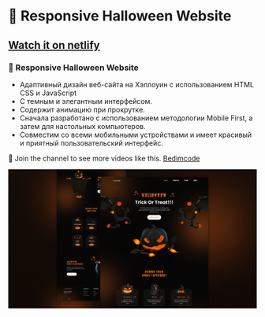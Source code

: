 # 🎃 Responsive Halloween Website
## [Watch it on netlify](he11oween-2.netlify.app)
### 🎃 Responsive Halloween Website

- Адаптивный дизайн веб-сайта на Хэллоуин с использованием HTML CSS и JavaScript
- С темным и элегантным интерфейсом.
- Содержит анимацию при прокрутке.
- Сначала разработано с использованием методологии Mobile First, а затем для настольных компьютеров.
- Совместим со всеми мобильными устройствами и имеет красивый и приятный пользовательский интерфейс.

💙 Join the channel to see more videos like this. [Bedimcode](https://www.youtube.com/c/Bedimcode)

![preview img](/preview.png)
